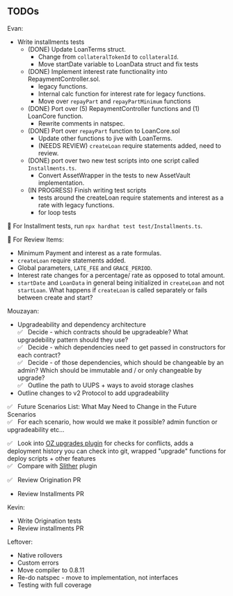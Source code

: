 ## TODOs

Evan:

- Write installments tests
  - (DONE) Update LoanTerms struct.
    - Change from `collateralTokenId` to `collateralId`.
    - Move startDate variable to LoanData struct and fix tests
  - (DONE) Implement interest rate functionality into RepaymentController.sol.
    - legacy functions.
    - Internal calc function for interest rate for legacy functions.
    - Move over `repayPart` and `repayPartMinimum` functions
  - (DONE) Port over (5) RepaymentController functions and (1) LoanCore function.
    - Rewrite comments in natspec.
  - (DONE) Port over `repayPart` function to LoanCore.sol
    - Update other functions to jive with LoanTerms.
    - (NEEDS REVIEW) `createLoan` require statements added, need to review.
  - (DONE) port over two new test scripts into one script called `Installments.ts`.
    - Convert AssetWrapper in the tests to new AssetVault implementation.
  - (IN PROGRESS) Finish writing test scripts
    - tests around the createLoan require statements and interest as a rate with legacy functions.
    - for loop tests

🔑 For Installment tests, run `npx hardhat test test/Installments.ts`.

📌 For Review Items:

- Minimum Payment and interest as a rate formulas.
- `createLoan` require statements added.
- Global parameters, `LATE_FEE` and `GRACE_PERIOD`.
- Interest rate changes for a percentage/ rate as opposed to total amount.
- `startDate` and `LoanData` in general being initialized in `createLoan` and not `startLoan`. What happens if `createLoan` is called separately or fails between create and start?

Mouzayan:

- Upgradeability and dependency architecture\
  ✅ &nbsp; Decide - which contracts should be upgradeable? What upgradebility pattern should they use?\
  ✅ &nbsp; Decide - which dependencies need to get passed in constructors for each contract?\
  ✅ &nbsp; Decide - of those dependencies, which should be changeable by an admin? Which should be immutable and / or only changeable by upgrade?\
  ✅ &nbsp; Outline the path to UUPS + ways to avoid storage clashes
- Outline changes to v2 Protocol to add upgradeability

✅ &nbsp; Future Scenarios List: What May Need to Change in the Future Scenarios\
✅ &nbsp; For each scenario, how would we make it possible? admin function or upgradeability etc...

✅ &nbsp; Look into [OZ upgrades plugin](https://docs.openzeppelin.com/upgrades-plugins/1.x/) for checks for conflicts, adds a deployment history you can check into git, wrapped "upgrade" functions for deploy scripts + other features\
✅ &nbsp; Compare with [Slither](https://github.com/crytic/slither/wiki/Upgradeability-Checks) plugin

✅ &nbsp; Review Origination PR

- Review Installments PR

Kevin:

- Write Origination tests
- Review installments PR

Leftover:

- Native rollovers
- Custom errors
- Move compiler to 0.8.11
- Re-do natspec - move to implementation, not interfaces
- Testing with full coverage
